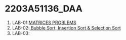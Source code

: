 # 2203A51136_DAA
1. LAB-01:[MATRICES PROBLEMS]("https://github.com/karthikeyan0741/2203A51136_DAA/blob/main/DAA_LAB_001_.ipynb")
2. LAB-02:[ Bubble Sort, Insertion Sort & Selection Sort]("https://github.com/karthikeyan0741/2203A51136_DAA/blob/main/DAA_LAB_002.ipynb")
3. LAB-03:[]("")
